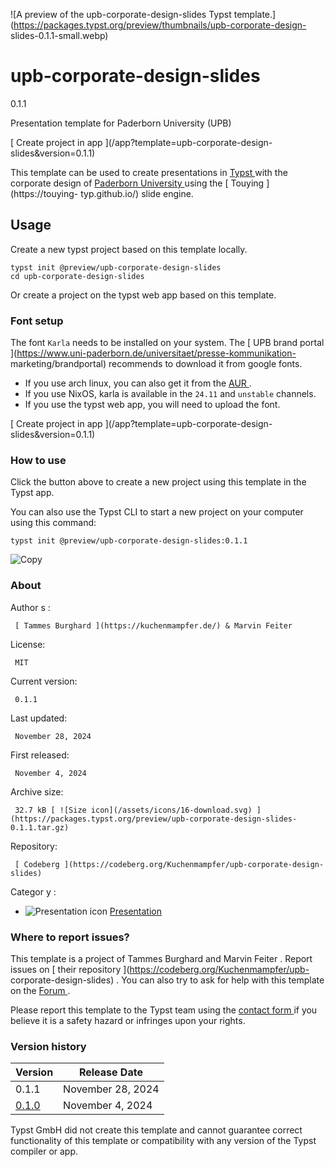 ![A preview of the upb-corporate-design-slides Typst
template.](https://packages.typst.org/preview/thumbnails/upb-corporate-design-
slides-0.1.1-small.webp)

#  upb-corporate-design-slides

0.1.1

Presentation template for Paderborn University (UPB)

[ Create project in app ](/app?template=upb-corporate-design-
slides&version=0.1.1)

This template can be used to create presentations in [ Typst
](https://typst.app/docs/) with the corporate design of [ Paderborn University
](https://www.uni-paderborn.de/) using the [ Touying ](https://touying-
typ.github.io/) slide engine.

##  Usage

Create a new typst project based on this template locally.

    
    
    typst init @preview/upb-corporate-design-slides
    cd upb-corporate-design-slides
    

Or create a project on the typst web app based on this template.

###  Font setup

The font ` Karla ` needs to be installed on your system. The [ UPB brand
portal ](https://www.uni-paderborn.de/universitaet/presse-kommunikation-
marketing/brandportal) recommends to download it from google fonts.

  * If you use arch linux, you can also get it from the [ AUR ](https://aur.archlinux.org/packages/ttf-karla) . 
  * If you use NixOS, karla is available in the ` 24.11 ` and ` unstable ` channels. 
  * If you use the typst web app, you will need to upload the font. 

[ Create project in app ](/app?template=upb-corporate-design-
slides&version=0.1.1)

###  How to use

Click the button above to create a new project using this template in the
Typst app.

You can also use the Typst CLI to start a new project on your computer using
this command:

    
    
    typst init @preview/upb-corporate-design-slides:0.1.1

![Copy](/assets/icons/16-copy.svg)

###  About

Author  s  :

     [ Tammes Burghard ](https://kuchenmampfer.de/) & Marvin Feiter 
License:

     MIT 
Current version:

     0.1.1 
Last updated:

     November 28, 2024 
First released:

     November 4, 2024 
Archive size:

     32.7 kB [ ![Size icon](/assets/icons/16-download.svg) ](https://packages.typst.org/preview/upb-corporate-design-slides-0.1.1.tar.gz)
Repository:

     [ Codeberg ](https://codeberg.org/Kuchenmampfer/upb-corporate-design-slides)
Categor  y  :

    

  * ![Presentation icon](/assets/icons/16-presentation.svg) [ Presentation ](https://typst.app/universe/search/?category=presentation)

###  Where to report issues?

This  template  is a project of  Tammes Burghard and Marvin Feiter  .  Report
issues on  [ their repository ](https://codeberg.org/Kuchenmampfer/upb-
corporate-design-slides) .  You can also try to ask for help with this
template  on the  [ Forum ](https://forum.typst.app) .

Please report this  template  to the Typst team using the  [ contact form
](https://typst.app/contact) if you believe it is a safety hazard or infringes
upon your rights.

###  Version history

Version  |  Release Date   
---|---  
0.1.1  |  November 28, 2024   
[ 0.1.0 ](https://typst.app/universe/package/upb-corporate-design-slides/0.1.0/) |  November 4, 2024   
  
Typst GmbH did not create this  template  and cannot guarantee correct
functionality of this  template  or compatibility with any version of the
Typst compiler or app.

